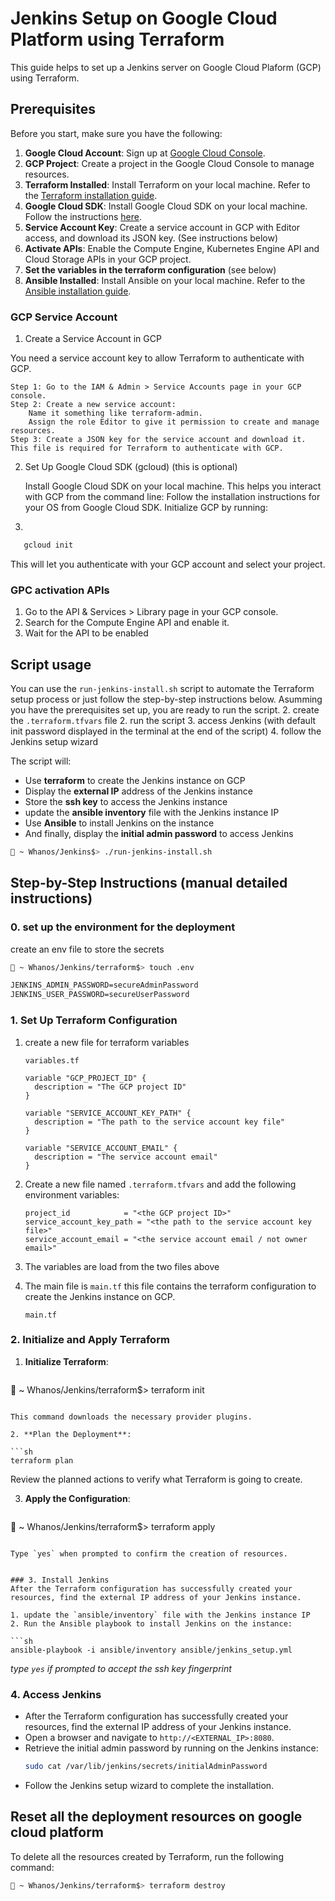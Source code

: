 # Jenkins Setup on Google Cloud Platform using Terraform

This guide helps to set up a Jenkins server on Google Cloud Plaform (GCP) using Terraform.

## Prerequisites

Before you start, make sure you have the following:

1. **Google Cloud Account**: Sign up at [Google Cloud Console](https://console.cloud.google.com/).
2. **GCP Project**: Create a project in the Google Cloud Console to manage resources.
3. **Terraform Installed**: Install Terraform on your local machine. Refer to the [Terraform installation guide](https://www.terraform.io/downloads).
4. **Google Cloud SDK**: Install Google Cloud SDK on your local machine. Follow the instructions [here](https://cloud.google.com/sdk/docs/install).
5. **Service Account Key**: Create a service account in GCP with Editor access, and download its JSON key. (See instructions below)
6. **Activate APIs**: Enable the Compute Engine, Kubernetes Engine API  and Cloud Storage APIs in your GCP project.
7. **Set the variables in the terraform configuration** (see below)
8. **Ansible Installed**: Install Ansible on your local machine. Refer to the [Ansible installation guide](https://docs.ansible.com/ansible/latest/installation_guide/index.html).

### GCP Service Account
1. Create a Service Account in GCP

You need a service account key to allow Terraform to authenticate with GCP.

    Step 1: Go to the IAM & Admin > Service Accounts page in your GCP console.
    Step 2: Create a new service account:
        Name it something like terraform-admin.
        Assign the role Editor to give it permission to create and manage resources.
    Step 3: Create a JSON key for the service account and download it. This file is required for Terraform to authenticate with GCP.

2. Set Up Google Cloud SDK (gcloud) (this is optional)

   Install Google Cloud SDK on your local machine. This helps you interact with GCP from the command line:
   Follow the installation instructions for your OS from Google Cloud SDK.
   Initialize GCP by running:
3. 
```sh
   gcloud init
```
This will let you authenticate with your GCP account and select your project.

### GPC activation APIs

1. Go to the API & Services > Library page in your GCP console.
2. Search for the Compute Engine API and enable it.
3. Wait for the API to be enabled

## Script usage

You can use the `run-jenkins-install.sh` script to automate the Terraform setup process or just follow the step-by-step instructions below.
Asumming you have the prerequisites set up, you are ready to run the script.
2. create the `.terraform.tfvars` file
2. run the script
3. access Jenkins (with default init password displayed in the terminal at the end of the script)
4. follow the Jenkins setup wizard

The script will:
- Use **terraform** to create the Jenkins instance on GCP
- Display the **external IP** address of the Jenkins instance
- Store the **ssh key** to access the Jenkins instance
- update the **ansible inventory** file with the Jenkins instance IP
- Use **Ansible** to install Jenkins on the instance
- And finally, display the **initial admin password** to access Jenkins

```sh
 ~ Whanos/Jenkins$> ./run-jenkins-install.sh
```

## Step-by-Step Instructions (manual detailed instructions)

### 0. set up the environment for the deployment

create an env file to store the secrets

```bash
 ~ Whanos/Jenkins/terraform$> touch .env
```

```txt
JENKINS_ADMIN_PASSWORD=secureAdminPassword
JENKINS_USER_PASSWORD=secureUserPassword
```


### 1. Set Up Terraform Configuration

1. create a new file for terraform variables
    ```hcl
    variables.tf
    ```
    ```hcl
    variable "GCP_PROJECT_ID" {
      description = "The GCP project ID"
    }
    
    variable "SERVICE_ACCOUNT_KEY_PATH" {
      description = "The path to the service account key file"
    }
    
    variable "SERVICE_ACCOUNT_EMAIL" {
      description = "The service account email"
    }
    ```

2. Create a new file named `.terraform.tfvars` and add the following environment variables:

   ```
   project_id            = "<the GCP project ID>"
   service_account_key_path = "<the path to the service account key file>"
   service_account_email = "<the service account email / not owner email>"
   ```

3. The variables are load from the two files above


4. The main file is `main.tf` this file contains the terraform configuration to create the Jenkins instance on GCP.
   ```hcl
   main.tf
   ```

### 2. Initialize and Apply Terraform

1. **Initialize Terraform**:

   ```sh
 ~ Whanos/Jenkins/terraform$> terraform init
   ```

   This command downloads the necessary provider plugins.

2. **Plan the Deployment**:

   ```sh
   terraform plan
   ```

   Review the planned actions to verify what Terraform is going to create.

3. **Apply the Configuration**:

   ```sh
 ~ Whanos/Jenkins/terraform$> terraform apply
   ```

   Type `yes` when prompted to confirm the creation of resources.


### 3. Install Jenkins
After the Terraform configuration has successfully created your resources, find the external IP address of your Jenkins instance.

1. update the `ansible/inventory` file with the Jenkins instance IP
2. Run the Ansible playbook to install Jenkins on the instance:

   ```sh
   ansible-playbook -i ansible/inventory ansible/jenkins_setup.yml
   ```
_type `yes` if prompted to accept the ssh key fingerprint_

### 4. Access Jenkins

- After the Terraform configuration has successfully created your resources, find the external IP address of your Jenkins instance.
- Open a browser and navigate to `http://<EXTERNAL_IP>:8080`.
- Retrieve the initial admin password by running on the Jenkins instance:
  ```sh
  sudo cat /var/lib/jenkins/secrets/initialAdminPassword
  ```
- Follow the Jenkins setup wizard to complete the installation.

## Reset all the deployment resources on google cloud platform

To delete all the resources created by Terraform, run the following command:

```sh
 ~ Whanos/Jenkins/terraform$> terraform destroy
```
